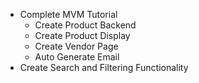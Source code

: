  - Complete MVM Tutorial
    - Create Product Backend
    - Create Product Display
    - Create Vendor Page
    - Auto Generate Email
 - Create Search and Filtering Functionality
